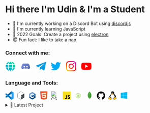 
# Hi there I'm Udin & I'm a Student
- 🌱 I'm currently working on a Discord Bot using [discordjs]
- 📝 I'm currently learning JavaScript
- 🥅 2022 Goals: Create a project using [electron]
- 😇 Fun fact: I like to take a nap

### Connect with me: 

[![website](./img/web.png)](website)
&nbsp;&nbsp;
[![discord](./img/discord.png)](discord)
&nbsp;&nbsp;
[![telegram](./img/telegram.png)](telegram)
&nbsp;&nbsp;
[![twitter](./img/twitter.png)](twitter)
&nbsp;&nbsp;
[![instagram](./img/instagram.png)](instagram)
&nbsp;&nbsp;
[![youtube](./img/youtube.png)](youtube)


### Language and Tools:
[<img align="left" alt="Visual Studio Code" width="26px" height="26px" src="./img/vscode.png" style="padding-right:10px;"/>][vscode]
[<img align="left" alt="Bash" width="26px" height="26px" src="./img/bash.png" style="padding-right:10px;"/>][bash]
[<img align="left" alt="C++" width="26px" height="26px" src="./img/cpp.png" style="padding-right:10px;"/>][cpp]
[<img align="left" alt="HTML5" width="26px" height="26px" src="./img/html5.png" style="padding-right:10px;"/>][html5]
[<img align="left" alt="CSS3" width="26px" height="26px" src="./img/css3.svg" style="padding-right:10px;"/>][css3]
[<img align="left" alt="JavaScript" width="26px" height="26px" src="./img/javascript.png" style="padding-right:10px;"/>][javascript]
[<img align="left" alt="NodeJS" width="26px" height="26px" src="./img/nodejs.png" style="padding-right:10px;"/>][nodejs]
[<img align="left" alt="MongoDB" width="26px" height="26px" src="./img/mongodb.png" style="padding-right:10px;"/>][mongodb]
[<img align="left" alt="Github" width="26px" height="26px" src="./img/github.png" style="padding-right:10px;"/>][github]
[<img align="left" alt="Linux" width="26px" height="26px" src="./img/linux.png" style="padding-right:10px;"/>][linux]
[<img align="left" alt="Windows 10" width="26px" height="26px" src="./img/windows10.png" style="padding-right:10px;"/>][windows10]

<br />
<br />


<details>
<summary>🔨 Latest Project</summary>

<!-- START_SECTION:activity -->
1. 👷‍♂️ Working PR in [Android Bot](https://github.com/get543/Android.Bot)
2. 🌐 Open PR in [Youtube Downloader](https://github.com/get543/youtube-downloader)
3. ❌ Closed PR in [The Blog](https://github.com/get543/theblog)

    ➡️ [more projects...](https://github.com/get543?tab=repositories)
<!-- END_SECTION:activity -->
</details>




[discordjs]: https://discord.js.org
[electron]: https://www.electronjs.org/

[website]: https://get543.github.io/ghazapratama.github.io/
[discord]: https://discord.com/
[telegram]: https://telegram.org/
[twitter]: https://www.twitter.com
[instagram]: https://www.instagram.com
[youtube]: https://www.youtube.com

[vscode]: https://code.visualstudio.com/
[bash]: https://www.gnu.org/software/bash/
[cpp]: https://www.cplusplus.com/
[html5]: https://www.w3schools.com/html/html_intro.asp
[css3]: https://www.w3schools.com/css/
[javascript]: https://www.javascript.com/
[nodejs]: https://nodejs.org/en/
[mongodb]: https://www.mongodb.com/
[github]: https://github.com/
[linux]: https://en.wikipedia.org/wiki/Linux
[windows10]: https://www.microsoft.com/en-us/software-download/windows10